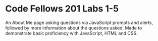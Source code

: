 # Code Fellows 201 Labs 1-5
An About Me page asking questions via JavaScript prompts and alerts, followed by more information about the questions asked. Made to demonstrate basic proficiency with JavaScript, HTML and CSS.